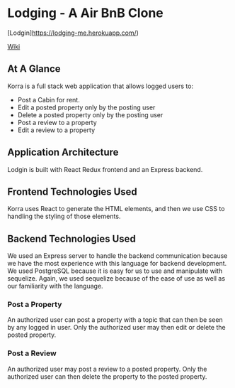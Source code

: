 # Lodging - A Air BnB Clone
[Lodgin]https://lodging-me.herokuapp.com/)

[Wiki](https://github.com/EricGartner47/QuoraClone-GroupProject/wiki)

## At A Glance
Korra is a full stack web application that allows logged users to:
 - Post a Cabin for rent.
 - Edit a posted property only by the posting user
 - Delete a posted property only by the posting user
 - Post a review to a property
 - Edit a review to a property


## Application Architecture
Lodgin is built with React Redux frontend and an Express backend. 

## Frontend Technologies Used 
Korra uses React to generate the HTML elements, and then we use CSS to handling the styling of those elements.

## Backend Technologies Used
We used an Express server to handle the backend communication because we have the most experience with this language for backend development. We used PostgreSQL because it is easy for us to use and manipulate with sequelize. Again, we used sequelize because of the ease of use as well as our familiarity with the language.
 


### Post a Property
An authorized user can post a property with a topic that can then be seen by any logged in user. Only the authorized user may then edit or delete the posted property.



### Post a Review 
An authorized user may post a review  to a posted property. Only the authorized user can then delete the property to the posted property.


